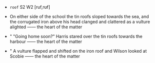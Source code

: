 - `roof` S2 W2 [ruf,rʊf]



-  On either side of the school the tin roofs sloped towards the sea, and the corrugated iron above his head clanged and clattered as a vulture alighted —— the heart of the matter

- " "Going home soon?" Harris stared over the tin roofs towards the harbour —— the heart of the matter

- " A vulture flapped and shifted on the iron roof and Wilson looked at Scobie —— the heart of the matter